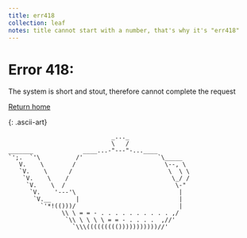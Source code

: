 ```yaml
---
title: err418
collection: leaf
notes: title cannot start with a number, that's why it's "err418"
---
```


# Error 418:

The system is short and stout, therefore cannot complete the request

[Return home](/)

{: .ascii-art}

```
                             _..._
                             \   /
_______              ____...-"---"-...____
`';.  `'\          /'                     `\_____
   V.    \        /                         \--, \
   `V.    \      /                           \  \ \
    `V.    \    /                             \_/ /
     `V.    \  /                               \-"
      `V.    '---'\                             |
       `V.__       |                            |
         `'*!(()))/                             |
               \\ \ = = - . . . . . . . . . . ,/
                `\\ \ \ \ \ = = - . . . .  ,//'
                  `\\\((((((((()))))))))))//'
```
